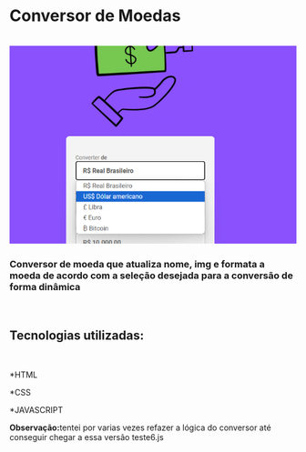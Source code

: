 <h1>Conversor de Moedas</h1>
<br>
<img src="assets/imgProjeto.png">
<h3>Conversor de moeda que atualiza nome, img e formata a moeda de acordo com a seleção desejada para a conversão de forma dinâmica</h3>
<br>
<H2>Tecnologias utilizadas:</H2>
<br>
<p>*HTML</p>
<p>*CSS</p>
<p>*JAVASCRIPT</p>
<p><b>Observação:</b>tentei por varias vezes refazer a lógica do conversor até conseguir chegar a essa versão teste6.js</p>
